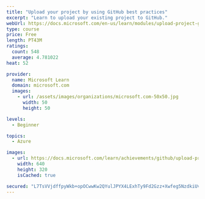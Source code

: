 ```yaml
---
title: "Upload your project by using GitHub best practices"
excerpt: "Learn to upload your existing project to GitHub."
webUrl: https://docs.microsoft.com/en-us/learn/modules/upload-project-github/
type: course
price: Free
length: PT43M
ratings:
  count: 548
  average: 4.781022
heat: 52

provider:
  name: Microsoft Learn
  domain: microsoft.com
  images:
    - url: /assets/images/organizations/microsoft.com-50x50.jpg
      width: 50
      height: 50

levels:
  - Beginner

topics:
  - Azure

images:
  - url: https://docs.microsoft.com/learn/achievements/github/upload-project-github-social.png
    width: 640
    height: 320
    isCached: true

secured: "L7TsVVjdffpyWkb+opOCwwKw2QYulJPYX4LExhTy9Fd2Gzz+Xwfeg5NzdkiUvN2Lpz9I2GRjDOFT0iE1UhWdvfKn9uVVnWX3iksT2AvsvM74iFhPHWewszjARHG2hcTYzerqnugIvHPD6RuAK5aZSX/cWeKIpZ1Gng4D/ZXR9OiJ9Zs8CYzLFRqupLyFTTuaKEVJ3OcZ6B/3qUDsH+aupo7HxlwRY3yqZIg3UrFTMlZMTrkJUJTpuTNDXpTCV8gXiCYPZQh0+77dbA6GxZ1VMgNoj7iXbn1sSEBGy8eaS4rqxOqHOtk3qMGZLcpRr14cntguulqZh9X2qi5FnxnUxqWO5Qaxxmb0G6gNzUw9IN3fArHnYXPsvR/K8+iQ4fy7VwWqhC/fnkicqu1K70isnC3tsK/SbMz6bYIHNgwX5XQ=;xbReXhHB7tU8jl5AjhlaRw=="
---
```


